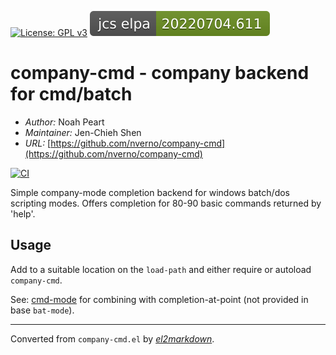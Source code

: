 [![License: GPL v3](https://img.shields.io/badge/License-GPL%20v3-blue.svg)](https://www.gnu.org/licenses/gpl-3.0)
[![JCS-ELPA](https://raw.githubusercontent.com/jcs-emacs/badges/master/elpa/v/company-cmd.svg)](https://jcs-emacs.github.io/jcs-elpa/#/company-cmd)

# company-cmd - company backend for cmd/batch

* *Author:* Noah Peart
* *Maintainer:* Jen-Chieh Shen
* *URL:* [https://github.com/nverno/company-cmd](https://github.com/nverno/company-cmd)

[![CI](https://github.com/elp-revive/company-cmd/actions/workflows/test.yml/badge.svg)](https://github.com/elp-revive/company-cmd/actions/workflows/test.yml)

Simple company-mode completion backend for windows batch/dos scripting modes.
Offers completion for 80-90 basic commands returned by 'help'.

## Usage

Add to a suitable location on the `load-path` and either require or autoload
`company-cmd`.

See: [cmd-mode](http://github.com/nverno/cmd-mode) for combining with
completion-at-point (not provided in base `bat-mode`).

---

Converted from `company-cmd.el` by [*el2markdown*](https://github.com/Lindydancer/el2markdown).
